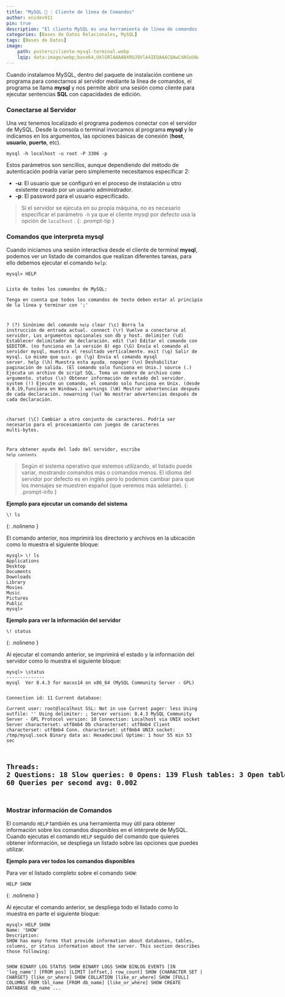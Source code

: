 ```yaml
---
title: "MySQL 🐬 : Cliente de línea de Comandos"
author: enidev911
pin: true
description: "El cliente MySQL es una herramienta de línea de comandos que permite ejecutar consultas y gestionar bases de datos MySQL directamente desde la terminal."
categories: [Bases de Datos Relacionales, MySQL]
tags: [Bases de Datos]
image:
    path: posters/cliente-mysql-terminal.webp
    lqip: data:image/webp;base64,UklGRlAAAABXRUJQVlA4IEQAAACQAwCdASoUAAoAPzmIulQvKSWjMAgB4CcJZwAAW+yhwD5JxgGAAP7TFoCN38bd6SlcQ+wMcxKf2BuNM8N0BtfYfBgAAA==
---
```


Cuando instalamos MySQL, dentro del paquete de instalación contiene un programa para conectarnos al servidor mediante la línea de comandos, el programa se llama **mysql** y nos permite abrir una sesión como cliente para ejecutar sentencias **SQL** con capacidades de edición.


### **Conectarse al Servidor**

Una vez tenemos localizado el programa podemos conectar con el servidor de MySQL. Desde la consola o terminal invocamos al programa **mysql** y le indicamos en los argumentos, las opciones básicas de conexión (**host**, **usuario**, **puerto**, etc).
  
```terminal
mysql -h localhost -u root -P 3306 -p
```

Estos parámetros son sencillos, aunque dependiendo del método de autenticación podría variar pero simplemente necesitamos especificar 2:

- **-u**: El usuario que se configuró en el proceso de instalación u otro existente creado por un usuario administrador.
- **-p**: El password para el usuario especificado.

> Si el servidor se ejecuta en su propia máquina, no es necesario especificar el parámetro `-h` ya que el cliente mysql por defecto usa la opción de `localhost` .
{: .prompt-tip }


### **Comandos que interpreta mysql**

Cuando iniciamos una sesión interactiva desde el cliente de terminal **mysql**, podemos ver un listado de comandos que realizan diferentes tareas, para ello debemos ejecutar el comando `help`:

<div class="language-plaintext highlighter-rouge">
<div class="code-header">
  <span data-label-text="CMD"><i class="fas fa-code fa-fw small"></i></span>
  <span class="m-4"></span>
</div>
<div class="highlight p-2">
<code><pre style="overflow: inherit;">
<span class="hl">mysql&gt; HELP</span>

Lista de todos los comandos de MySQL:  
Tenga en cuenta que todos los comandos de texto deben estar al principio de la línea y terminar con ';'

?         (\?) Sinónimo del comando `help`
clear     (\c) Borra la instrucción de entrada actual.
connect   (\r) Vuelve a conectarse al servidor, Los argumentos opcionales son db y host.
delimiter (\d) Establecer delimitador de declaración.
edit      (\e) Editar el comando con $EDITOR. (no funciona en la versión 8)
ego       (\G) Envía el comando al servidor mysql, muestra el resultado verticalmente.
exit      (\q) Salir de mysql. Lo mismo que `quit`.
go        (\g) Envía el comando mysql server.
help      (\h) Muestra esta ayuda.
nopager   (\n) Deshabilitar paginación de salida. (El comando solo funciona en Unix.)
source    (\.) Ejecuta un archivo de script SQL. Toma un nombre de archivo como argumento.
status    (\s) Obtener información de estado del servidor.
system    (\!) Ejecute un comando, el comando solo funciona en Unix. 
               (desde 8.0.19,funciona en Windows.)
warnings  (\W) Mostrar advertencias después de cada declaración.
nowarning (\w) No mostrar advertencias después de cada declaración.

charset   (\C) Cambiar a otro conjunto de caracteres. Podría ser necesario para el procesamiento
               con juegos de caracteres multi-bytes.

Para obtener ayuda del lado del servidor, escriba `help contents`
</pre></code>
</div>
</div>

> Según el sistema operativo que estemos utilizando, el listado puede variar, mostrando comandos más o comandos menos. El idioma del servidor por defecto es en inglés pero lo podemos cambiar para que los mensajes se muestren español (que veremos más adelante).
{: .prompt-info }

**Ejemplo para ejecutar un comando del sistema**

```
\! ls
```
{: .nolineno }

El comando anterior, nos imprimirá los directorio y archivos en la ubicación como lo muestra el siguiente bloque:

<div class="language-plaintext highlighter-rouge">
<div class="code-header">
  <span data-label-text="Terminal"><i class="fas fa-code fa-fw small"></i></span>
  <span class="m-4"></span>
</div>
<div class="highlight p-2">
<code><pre style="overflow: inherit;">
<span class="hl">mysql&gt; \! ls</span>
Applications
Desktop
Documents
Downloads
Library
Movies
Music
Pictures
Public
mysql&gt;
</pre></code>
</div>
</div>


**Ejemplo para ver la información del servidor**

```
\! status
```
{: .nolineno }

Al ejecutar el comando anterior, se imprimirá el estado y la información del servidor como lo muestra el siguiente bloque:

<div class="language-plaintext highlighter-rouge">
<div class="code-header">
  <span data-label-text="Terminal"><i class="fas fa-code fa-fw small"></i></span>
  <span class="m-4"></span>
</div>
<div class="highlight p-2">
<code><pre style="overflow: inherit;">
<span class="hl">mysql&gt; \status</span>
--------------
mysql  Ver 8.4.3 for macos14 on x86_64 (MySQL Community Server - GPL)

Connection id:		11
Current database:	
Current user:		root@localhost
SSL:			Not in use
Current pager:		less
Using outfile:		''
Using delimiter:	;
Server version:		8.4.3 MySQL Community Server - GPL
Protocol version:	10
Connection:		Localhost via UNIX socket
Server characterset:	utf8mb4
Db     characterset:	utf8mb4
Client characterset:	utf8mb4
Conn.  characterset:	utf8mb4
UNIX socket:		/tmp/mysql.sock
Binary data as:		Hexadecimal
Uptime:			1 hour 55 min 53 sec

Threads: 2  Questions: 18  Slow queries: 0  Opens: 139  Flush tables: 3  Open tables: 60  Queries per second avg: 0.002
--------------
</pre></code>
</div>
</div>

### **Mostrar información de Comandos**

El comando `HELP` también es una herramienta muy útil para obtener información sobre los comandos disponibles en el intérprete de MySQL. Cuando ejecutas el comando `HELP` seguido del comando que quieres obtener información, se despliega un listado sobre las opciones que puedes utilizar.

**Ejemplo para ver todos los comandos disponibles**

Para ver el listado completo sobre el comando `SHOW`:

```
HELP SHOW
```
{: .nolineno }

Al ejecutar el comando anterior, se despliega todo el listado como lo muestra en parte el siguiente bloque:

<div class="language-plaintext highlighter-rouge">
<div class="code-header">
  <span data-label-text="Terminal"><i class="fas fa-code fa-fw small"></i></span>
  <span class="m-4"></span>
</div>
<div class="highlight p-2">
<code><pre style="overflow: inherit;">
<span class="hl">mysql&gt; HELP SHOW</span>
Name: 'SHOW'
Description:
SHOW has many forms that provide information about databases, tables,
columns, or status information about the server. This section describes
those following:

SHOW BINARY LOG STATUS
SHOW BINARY LOGS
SHOW BINLOG EVENTS [IN 'log_name'] [FROM pos] [LIMIT [offset,] row_count]
SHOW {CHARACTER SET | CHARSET} [like_or_where]
SHOW COLLATION [like_or_where]
SHOW [FULL] COLUMNS FROM tbl_name [FROM db_name] [like_or_where]
SHOW CREATE DATABASE db_name
...
</pre></code>
</div>
</div>

